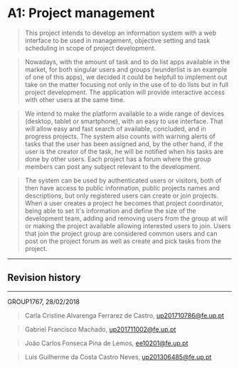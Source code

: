# A1: Project management

> This project intends to develop an information system with a web interface to be used in management, objective setting and task scheduling  in scope of project development.

> Nowadays, with the amount of task and to do list apps available in the market, for both singular users and groups (wunderlist is an example of one of this apps), we decided it could be helpfull to implement out take on the matter focusing not only in the use of to do lists but in full project development. The application will provide interactive access with other users at the same time.

> We intend to make the platform available to a wide range of devices (desktop, tablet or smartphone), with an easy to use interface. That will allow easy and fast search of available, concluded, and in progress projects. The system also counts with warning alerts of tasks that the user has been assigned and, by the other hand, if the user is the creator of the task, he will be notified when his tasks are done by other users. Each project has a forum where the group members can post any subject relevant to the development. 

> The system can be used by authenticated users or visitors, both of then have access to public information, public projects names and descriptions, but only registered users can create or join projects. When a user creates a project he becomes that project coordinator, being able to set it's information and define the size of the development team, adding and removing users from the group at will or making the project available allowing interested users to join. Users that join the project group are considered common users and can post on the project forum as well as create and pick tasks from the project. 
 
***

## Revision history

***

GROUP1767, 28/02/2018
 
> Carla Cristine Alvarenga Ferrarez de Castro, up201710786@fe.up.pt

> Gabriel Francisco Machado, up201711002@fe.up.pt
 
> João Carlos Fonseca Pina de Lemos, ee10201@fe.up.pt

> Luis Guilherme da Costa Castro Neves, up201306485@fe.up.pt
